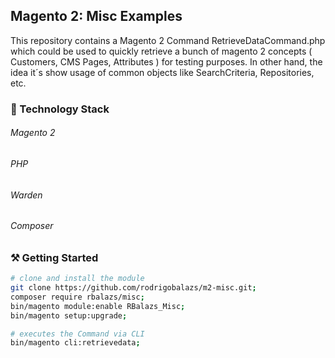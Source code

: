 ## Magento 2: Misc Examples

This repository contains a Magento 2 Command RetrieveDataCommand.php which could be used to quickly retrieve a bunch of magento 2 concepts ( Customers, CMS Pages, Attributes )
for testing purposes. In other hand, the idea it´s show usage of common objects like SearchCriteria, Repositories, etc.

### 🔧 Technology Stack

###### Magento 2
###### PHP
###### Warden
###### Composer

### ⚒️ Getting Started

```bash
# clone and install the module
git clone https://github.com/rodrigobalazs/m2-misc.git;
composer require rbalazs/misc;
bin/magento module:enable RBalazs_Misc;
bin/magento setup:upgrade;

# executes the Command via CLI
bin/magento cli:retrievedata;
```